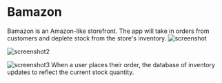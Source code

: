 # Bamazon

Bamazon is an Amazon-like storefront. The app will take in orders from customers and deplete stock from the store's inventory.
![screenshot](https://user-images.githubusercontent.com/40324350/48207377-20090000-e336-11e8-8b43-ec855a7319ca.png)

![screenshot2](https://user-images.githubusercontent.com/40324350/48207387-25664a80-e336-11e8-84e4-1c8061cf817c.png)

![screenshot3](https://user-images.githubusercontent.com/40324350/48208004-804c7180-e337-11e8-97d1-15d4889a3749.png)
When a user places their order, the database of inventory updates to reflect the current stock quantity.
